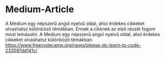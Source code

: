 # Medium-Article
A Medium egy népszerű angol nyelvű oldal, ahol érdekes cikkeket olvashatsz különböző témákban. Ennek a cikknek az első részét fogom most lemásolni. A Medium egy népszerű angol nyelvű oldal, ahol érdekes cikkeket olvashatsz különböző témákban. https://www.freecodecamp.org/news/please-do-learn-to-code-233597dd141c/
